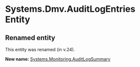 # Systems.Dmv.AuditLogEntries Entity

## Renamed entity

This entity was renamed (in v.24).

**New name:** [Systems.Monitoring.AuditLogSummary](Systems.Monitoring.AuditLogSummary.md)
